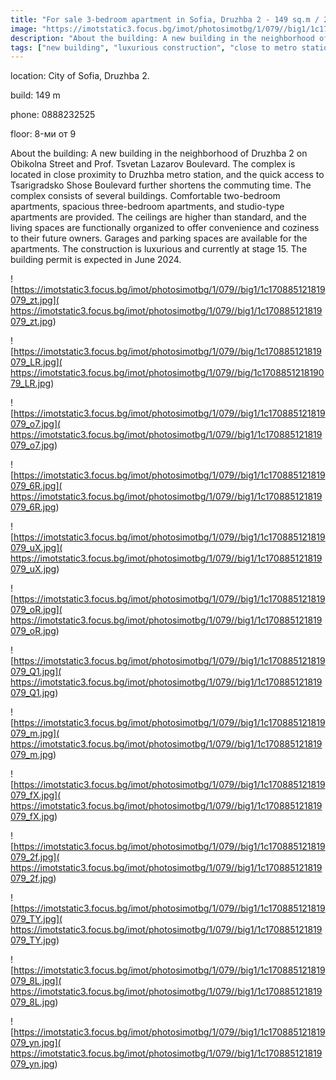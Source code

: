 ```yaml
---
title: "For sale 3-bedroom apartment in Sofia, Druzhba 2 - 149 sq.m / 201000 EUR :: imot.bg Ad"
image: "https://imotstatic3.focus.bg/imot/photosimotbg/1/079//big1/1c170885121819079_Gh.jpg"
description: "About the building: A new building in the neighborhood of Druzhba 2 on Obikolna Street and Prof. Tsvetan Lazarov Boulevard. The complex is located in close proximity to Druzhba metro station, and the quick access to Tsarigradsko Shose Boulevard further shortens the commuting time. The complex consists of several buildings. Comfortable two-bedroom apartments, spacious three-bedroom apartments, and studio-type apartments are provided. The ceilings are higher than standard, and the living spaces are functionally organized to offer convenience and coziness to their future owners. Garages and parking spaces are available for the apartments. The construction is luxurious and currently at stage 15. The building permit is expected in June 2024."
tags: ["new building", "luxurious construction", "close to metro station", "garages available"]
---
```


location: City of Sofia, Druzhba 2.

build: 149 m

phone: 0888232525

floor: 8-ми от 9

About the building: A new building in the neighborhood of Druzhba 2 on Obikolna Street and Prof. Tsvetan Lazarov Boulevard. The complex is located in close proximity to Druzhba metro station, and the quick access to Tsarigradsko Shose Boulevard further shortens the commuting time. The complex consists of several buildings. Comfortable two-bedroom apartments, spacious three-bedroom apartments, and studio-type apartments are provided. The ceilings are higher than standard, and the living spaces are functionally organized to offer convenience and coziness to their future owners. Garages and parking spaces are available for the apartments. The construction is luxurious and currently at stage 15. The building permit is expected in June 2024.


![https://imotstatic3.focus.bg/imot/photosimotbg/1/079//big1/1c170885121819079_zt.jpg]( https://imotstatic3.focus.bg/imot/photosimotbg/1/079//big1/1c170885121819079_zt.jpg)


![https://imotstatic3.focus.bg/imot/photosimotbg/1/079//big/1c170885121819079_LR.jpg]( https://imotstatic3.focus.bg/imot/photosimotbg/1/079//big/1c170885121819079_LR.jpg)


![https://imotstatic3.focus.bg/imot/photosimotbg/1/079//big1/1c170885121819079_o7.jpg]( https://imotstatic3.focus.bg/imot/photosimotbg/1/079//big1/1c170885121819079_o7.jpg)


![https://imotstatic3.focus.bg/imot/photosimotbg/1/079//big1/1c170885121819079_6R.jpg]( https://imotstatic3.focus.bg/imot/photosimotbg/1/079//big1/1c170885121819079_6R.jpg)


![https://imotstatic3.focus.bg/imot/photosimotbg/1/079//big1/1c170885121819079_uX.jpg]( https://imotstatic3.focus.bg/imot/photosimotbg/1/079//big1/1c170885121819079_uX.jpg)


![https://imotstatic3.focus.bg/imot/photosimotbg/1/079//big1/1c170885121819079_oR.jpg]( https://imotstatic3.focus.bg/imot/photosimotbg/1/079//big1/1c170885121819079_oR.jpg)


![https://imotstatic3.focus.bg/imot/photosimotbg/1/079//big1/1c170885121819079_Q1.jpg]( https://imotstatic3.focus.bg/imot/photosimotbg/1/079//big1/1c170885121819079_Q1.jpg)


![https://imotstatic3.focus.bg/imot/photosimotbg/1/079//big1/1c170885121819079_m.jpg]( https://imotstatic3.focus.bg/imot/photosimotbg/1/079//big1/1c170885121819079_m.jpg)


![https://imotstatic3.focus.bg/imot/photosimotbg/1/079//big1/1c170885121819079_fX.jpg]( https://imotstatic3.focus.bg/imot/photosimotbg/1/079//big1/1c170885121819079_fX.jpg)


![https://imotstatic3.focus.bg/imot/photosimotbg/1/079//big1/1c170885121819079_2f.jpg]( https://imotstatic3.focus.bg/imot/photosimotbg/1/079//big1/1c170885121819079_2f.jpg)


![https://imotstatic3.focus.bg/imot/photosimotbg/1/079//big1/1c170885121819079_TY.jpg]( https://imotstatic3.focus.bg/imot/photosimotbg/1/079//big1/1c170885121819079_TY.jpg)


![https://imotstatic3.focus.bg/imot/photosimotbg/1/079//big1/1c170885121819079_8L.jpg]( https://imotstatic3.focus.bg/imot/photosimotbg/1/079//big1/1c170885121819079_8L.jpg)


![https://imotstatic3.focus.bg/imot/photosimotbg/1/079//big1/1c170885121819079_yn.jpg]( https://imotstatic3.focus.bg/imot/photosimotbg/1/079//big1/1c170885121819079_yn.jpg)


